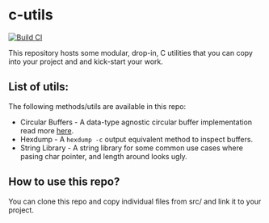 # c-utils
[![Build CI][1]][2]

This repository hosts some modular, drop-in, C utilities that you can copy into
your project and and kick-start your work.

## List of utils:

The following methods/utils are available in this repo:

* Circular Buffers - A data-type agnostic circular buffer implementation read more [here][3].
* Hexdump - A `hexdump -c` output equivalent method to inspect buffers.
* String Library - A string library for some common use cases where pasing
  char pointer, and length around looks ugly.

## How to use this repo?

You can clone this repo and copy individual files from src/ and link it to your
project.

[1]: https://github.com/embedjournal/c-utils/workflows/Build%20CI/badge.svg
[2]: https://github.com/embedjournal/c-utils/actions?query=workflow%3A%22Build+CI%22
[3]: https://embedjournal.com/implementing-circular-buffer-embedded-c/
